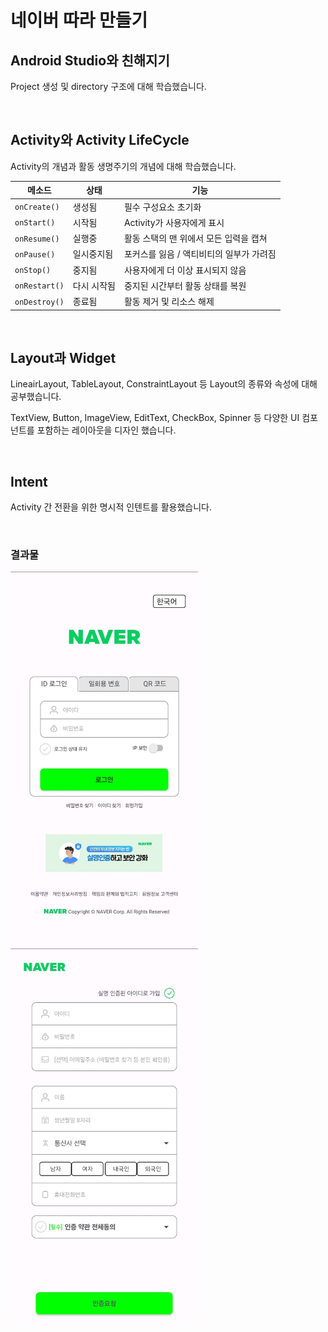 # 네이버 따라 만들기

## Android Studio와 친해지기

Project 생성 및 directory 구조에 대해 학습했습니다.

<br>

## Activity와 Activity LifeCycle

Activity의 개념과 활동 생명주기의 개념에 대해 학습했습니다.
<br>

| 메소드        | 상태        | 기능                                     |
| ------------- | ----------- | ---------------------------------------- |
| `onCreate()`  | 생성됨      | 필수 구성요소 초기화                     |
| `onStart()`   | 시작됨      | Activity가 사용자에게 표시               |
| `onResume()`  | 실행중      | 활동 스택의 맨 위에서 모든 입력을 캡쳐   |
| `onPause()`   | 일시중지됨  | 포커스를 잃음 / 액티비티의 일부가 가려짐 |
| `onStop()`    | 중지됨      | 사용자에게 더 이상 표시되지 않음         |
| `onRestart()` | 다시 시작됨 | 중지된 시간부터 활동 상태를 복원         |
| `onDestroy()` | 종료됨      | 활동 제거 및 리소스 해제                 |

<br>

## Layout과 Widget

LineairLayout, TableLayout, ConstraintLayout 등 Layout의 종류와 속성에 대해 공부했습니다.
<br>

TextView, Button, ImageView, EditText, CheckBox, Spinner 등 다양한 UI 컴포넌트를 포함하는 레이아웃을 디자인 했습니다.

<br>

## Intent

Activity 간 전환을 위한 명시적 인텐트를 활용했습니다.

<br>

### 결과물

<img src="image/Naver_1.jpg" width="300" height="600"><img src="image/Naver_2.jpg" width="300" height="600">
